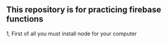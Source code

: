 ## This  repository is for practicing firebase functions 

 1, First of all you must install node for your computer 
 
